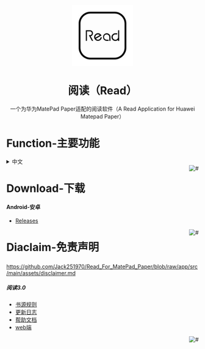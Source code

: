 <div align="center">
<img width="160" height="160" src="https://github.com/Jack251970/Read_For_MatePad_Paper/blob/raw/app/src/main/res/mipmap-xxxhdpi/book_launcher_matepad_paper.png" alt="legado"/>  

# 阅读（Read）
一个为华为MatePad Paper适配的阅读软件（A Read Application for Huawei Matepad Paper）
</div>

# Function-主要功能
<details><summary>中文</summary>
1.纯黑白界面无动画，完美适配墨水屏，控件风格高度适配华为MatePad Paper。<br>
2.自带精选书源，支持设置、导入规则。<br>
3.支持根据书源搜索网络书籍，同时支持下载网络书籍。<br>
4.支持替换净化，去除广告、替换内容很方便。<br>
5.支持本地TXT、EPUB阅读，手动浏览，智能扫描。<br>
6.支持高度自定义阅读界面，切换字体、间距、加粗、简繁转换等。<br>
</details>

<a href="#readme">
    <img src="https://img.shields.io/badge/-返回顶部-white.svg" alt="#" align="right">
</a>

# Download-下载
#### Android-安卓
* [Releases](https://github.com/Jack251970/Read_For_MatePad_Paper/releases/latest)

<a href="#readme">
    <img src="https://img.shields.io/badge/-返回顶部-white.svg" alt="#" align="right">
</a>

# Diaclaim-免责声明
##### 
https://github.com/Jack251970/Read_For_MatePad_Paper/blob/raw/app/src/main/assets/disclaimer.md

##### 阅读3.0
* [书源规则](https://alanskycn.gitee.io/teachme)
* [更新日志](/app/src/main/assets/updateLog.md)
* [帮助文档](/app/src/main/assets/help/appHelp.md)
* [web端](https://github.com/gedoor/legado_web_bookshelf)

<a href="#readme">
    <img src="https://img.shields.io/badge/-返回顶部-white.svg" alt="#" align="right">
</a>
